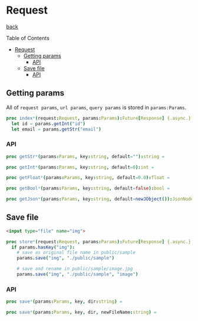 Request
===
[back](../../README.md)

Table of Contents

<!--ts-->
   * [Request](#request)
      * [Getting params](#getting-params)
         * [API](#api)
      * [Save file](#save-file)
         * [API](#api-1)

<!-- Added by: root, at: Mon Apr 12 07:20:00 UTC 2021 -->

<!--te-->

## Getting params
All of `request params`, `url params`, `query params` is stored in `params:Params`.

```nim
proc index*(request:Request, params:Params):Future[Response] {.async.} =
  let id = params.getInt("id")
  let email = params.getStr("email")
```

### API
```nim
proc getStr*(params:Params, key:string, default=""):string =

proc getInt*(params:Params, key:string, default=0):int =

proc getFloat*(params:Params, key:string, default=0.0):float =

proc getBool*(params:Params, key:string, default=false):bool =

proc getJson*(params:Params, key:string, default=newJObject()):JsonNode =
```

## Save file

```html
<input type="file" name="img">
```

```nim
proc store*(request:Request, params:Params):Future[Response] {.async.} =
  if params.hasKey("img"):
    # save as original file name in public/sample
    params.save("img", "./public/sample")

    # save and rename in public/sample/image.jpg
    params.save("img", "./public/sample", "image")
```

### API
```nim
proc save*(params:Params, key, dir:string) =

proc save*(params:Params, key, dir, newFileName:string) =
```
